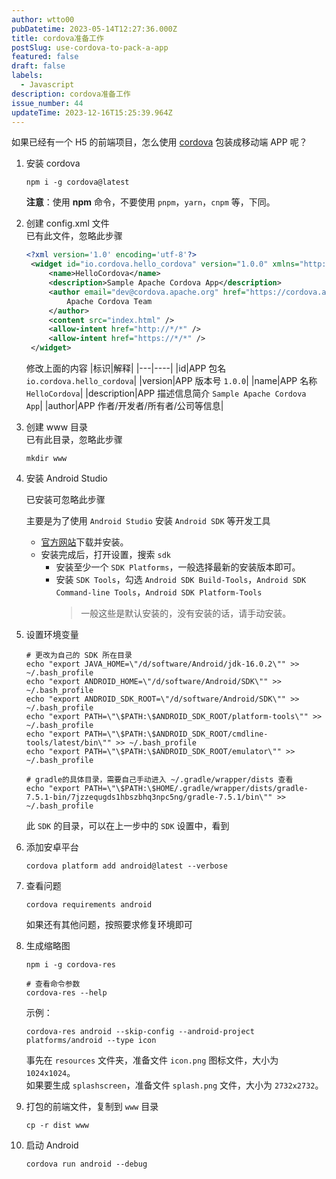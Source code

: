 ```yaml
---
author: wtto00
pubDatetime: 2023-05-14T12:27:36.000Z
title: cordova准备工作
postSlug: use-cordova-to-pack-a-app
featured: false
draft: false
labels:
  - Javascript
description: cordova准备工作
issue_number: 44
updateTime: 2023-12-16T15:25:39.964Z
---
```


如果已经有一个 H5 的前端项目，怎么使用 [cordova](https://cordova.apache.org/) 包装成移动端 APP 呢？

1. 安装 cordova

   ```shell
   npm i -g cordova@latest
   ```

   **注意**：使用 **npm** 命令，不要使用 `pnpm`，`yarn`，`cnpm` 等，下同。

1. 创建 config.xml 文件  
   已有此文件，忽略此步骤

   ```xml
   <?xml version='1.0' encoding='utf-8'?>
    <widget id="io.cordova.hello_cordova" version="1.0.0" xmlns="http://www.w3.org/ns/widgets" xmlns:cdv="http://cordova.apache.org/ns/1.0">
        <name>HelloCordova</name>
        <description>Sample Apache Cordova App</description>
        <author email="dev@cordova.apache.org" href="https://cordova.apache.org">
            Apache Cordova Team
        </author>
        <content src="index.html" />
        <allow-intent href="http://*/*" />
        <allow-intent href="https://*/*" />
    </widget>
   ```

   修改上面的内容
   |标识|解释|
   |---|----|
   |id|APP 包名 `io.cordova.hello_cordova`|
   |version|APP 版本号 `1.0.0`|
   |name|APP 名称 `HelloCordova`|
   |description|APP 描述信息简介 `Sample Apache Cordova App`|
   |author|APP 作者/开发者/所有者/公司等信息|

1. 创建 www 目录  
   已有此目录，忽略此步骤

   ```shell
   mkdir www
   ```

1. 安装 Android Studio

   已安装可忽略此步骤

   主要是为了使用 `Android Studio` 安装 `Android SDK` 等开发工具

   - [官方网站](https://developer.android.google.cn/studio/)下载并安装。
   - 安装完成后，打开设置，搜索 `sdk`
     - 安装至少一个 `SDK Platforms`，一般选择最新的安装版本即可。
     - 安装 `SDK Tools`，勾选 `Android SDK Build-Tools`，`Android SDK Command-line Tools`，`Android SDK Platform-Tools`
       > 一般这些是默认安装的，没有安装的话，请手动安装。

1. 设置环境变量

   ```shell
   # 更改为自己的 SDK 所在目录
   echo "export JAVA_HOME=\"/d/software/Android/jdk-16.0.2\"" >> ~/.bash_profile
   echo "export ANDROID_HOME=\"/d/software/Android/SDK\"" >> ~/.bash_profile
   echo "export ANDROID_SDK_ROOT=\"/d/software/Android/SDK\"" >> ~/.bash_profile
   echo "export PATH=\"\$PATH:\$ANDROID_SDK_ROOT/platform-tools\"" >> ~/.bash_profile
   echo "export PATH=\"\$PATH:\$ANDROID_SDK_ROOT/cmdline-tools/latest/bin\"" >> ~/.bash_profile
   echo "export PATH=\"\$PATH:\$ANDROID_SDK_ROOT/emulator\"" >> ~/.bash_profile

   # gradle的具体目录，需要自己手动进入 ~/.gradle/wrapper/dists 查看
   echo "export PATH=\"\$PATH:\$HOME/.gradle/wrapper/dists/gradle-7.5.1-bin/7jzzequgds1hbszbhq3npc5ng/gradle-7.5.1/bin\"" >> ~/.bash_profile
   ```

   此 `SDK` 的目录，可以在上一步中的 `SDK` 设置中，看到

1. 添加安卓平台

   ```shell
   cordova platform add android@latest --verbose
   ```

1. 查看问题

   ```shell
   cordova requirements android
   ```

   如果还有其他问题，按照要求修复环境即可

1. 生成缩略图

   ```shell
   npm i -g cordova-res

   # 查看命令参数
   cordova-res --help
   ```

   示例：

   ```shell
   cordova-res android --skip-config --android-project platforms/android --type icon
   ```

   事先在 `resources` 文件夹，准备文件 `icon.png` 图标文件，大小为 `1024x1024`。  
   如果要生成 `splashscreen`，准备文件 `splash.png` 文件，大小为 `2732x2732`。

1. 打包的前端文件，复制到 `www` 目录

   ```shell
   cp -r dist www
   ```

1. 启动 Android

   ```shell
   cordova run android --debug
   ```
